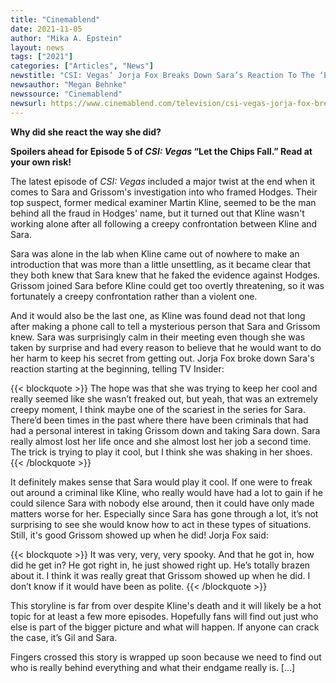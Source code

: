 ```yaml
---
title: "Cinemablend"
date: 2021-11-05
author: "Mika A. Epstein"
layout: news
tags: ["2021"]
categories: ["Articles", "News"]
newstitle: "CSI: Vegas’ Jorja Fox Breaks Down Sara’s Reaction To The ‘Extremely Creepy’ Confrontation"
newsauthor: "Megan Behnke"
newssource: "Cinemablend"
newsurl: https://www.cinemablend.com/television/csi-vegas-jorja-fox-breaks-down-saras-reaction-to-the-extremely-creepy-confrontation
---
```


**Why did she react the way she did?**

**Spoilers ahead for Episode 5 of _CSI: Vegas_ “Let the Chips Fall.” Read at your own risk!**

The latest episode of _CSI: Vegas_ included a major twist at the end when it comes to Sara and Grissom's investigation into who framed Hodges. Their top suspect, former medical examiner Martin Kline, seemed to be the man behind all the fraud in Hodges' name, but it turned out that Kline wasn't working alone after all following a creepy confrontation between Kline and Sara.

Sara was alone in the lab when Kline came out of nowhere to make an introduction that was more than a little unsettling, as it became clear that they both knew that Sara knew that he faked the evidence against Hodges. Grissom joined Sara before Kline could get too overtly threatening, so it was fortunately a creepy confrontation rather than a violent one.

And it would also be the last one, as Kline was found dead not that long after making a phone call to tell a mysterious person that Sara and Grissom knew. Sara was surprisingly calm in their meeting even though she was taken by surprise and had every reason to believe that he would want to do her harm to keep his secret from getting out. Jorja Fox broke down Sara's reaction starting at the beginning, telling TV Insider:

{{< blockquote >}}
The hope was that she was trying to keep her cool and really seemed like she wasn’t freaked out, but yeah, that was an extremely creepy moment, I think maybe one of the scariest in the series for Sara. There’d been times in the past where there have been criminals that had had a personal interest in taking Grissom down and taking Sara down. Sara really almost lost her life once and she almost lost her job a second time. The trick is trying to play it cool, but I think she was shaking in her shoes.
{{< /blockquote >}}

It definitely makes sense that Sara would play it cool. If one were to freak out around a criminal like Kline, who really would have had a lot to gain if he could silence Sara with nobody else around, then it could have only made matters worse for her. Especially since Sara has gone through a lot, it’s not surprising to see she would know how to act in these types of situations. Still, it's good Grissom showed up when he did! Jorja Fox said:

{{< blockquote >}}
It was very, very, very spooky. And that he got in, how did he get in? He got right in, he just showed right up. He’s totally brazen about it. I think it was really great that Grissom showed up when he did. I don’t know if it would have been as polite.
{{< /blockquote >}}

This storyline is far from over despite Kline's death and it will likely be a hot topic for at least a few more episodes. Hopefully fans will find out just who else is part of the bigger picture and what will happen. If anyone can crack the case, it’s Gil and Sara.

Fingers crossed this story is wrapped up soon because we need to find out who is really behind everything and what their endgame really is. [...]
